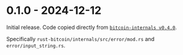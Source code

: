 # 0.1.0 - 2024-12-12

Initial release. Code copied directly from
[`bitcoin-internals v0.4.0`](https://docs.rs/bitcoin-internals/0.4.0/bitcoin_internals/).

Specifically `rust-bitcoin/internals/src/error/mod.rs` and `error/input_string.rs`.
